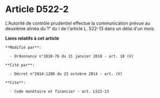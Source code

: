 # Article D522-2

L'Autorité de contrôle prudentiel effectue la communication prévue au deuxième alinéa du 1° du I de l'article L. 522-13 dans
un délai d'un mois.

**Liens relatifs à cet article**

	**Modifié par**:

	  - Ordonnance n°2010-76 du 21 janvier 2010 - art. 18 (V)

	**Cité par**:

	  - Décret n°2014-1280 du 23 octobre 2014 - art. (V)

	**Cite**:

	  - Code monétaire et financier - art. L522-13
